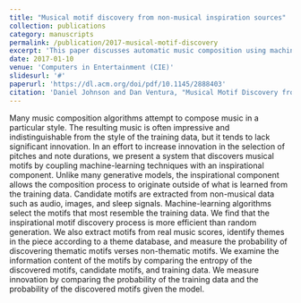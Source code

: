 ```yaml
---
title: "Musical motif discovery from non-musical inspiration sources"
collection: publications
category: manuscripts
permalink: /publication/2017-musical-motif-discovery
excerpt: 'This paper discusses automatic music composition using machine learning techniques'
date: 2017-01-10
venue: 'Computers in Entertainment (CIE)'
slidesurl: '#'
paperurl: 'https://dl.acm.org/doi/pdf/10.1145/2888403'
citation: 'Daniel Johnson and Dan Ventura, "Musical Motif Discovery from Non-Musical Inspiration Sources", ACM Computers in Entertainment--Special Issue on Musical Metacreation, 14(2):7, 2017'
---
```


Many music composition algorithms attempt to compose music in a particular style. The resulting music is often impressive and indistinguishable from the style of the training data, but it tends to lack significant innovation. In an effort to increase innovation in the selection of pitches and note durations, we present a system that discovers musical motifs by coupling machine-learning techniques with an inspirational component. Unlike many generative models, the inspirational component allows the composition process to originate outside of what is learned from the training data. Candidate motifs are extracted from non-musical data such as audio, images, and sleep signals. Machine-learning algorithms select the motifs that most resemble the training data. We find that the inspirational motif discovery process is more efficient than random generation. We also extract motifs from real music scores, identify themes in the piece according to a theme database, and measure the probability of discovering thematic motifs verses non-thematic motifs. We examine the information content of the motifs by comparing the entropy of the discovered motifs, candidate motifs, and training data. We measure innovation by comparing the probability of the training data and the probability of the discovered motifs given the model.
